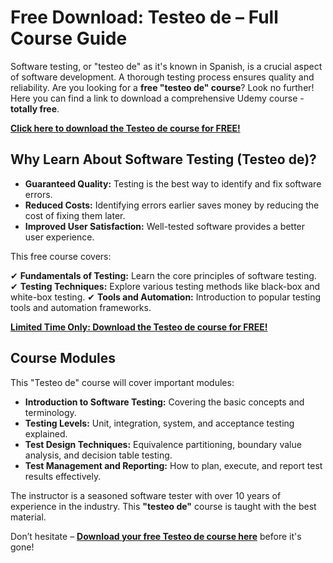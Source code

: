 # Free Download: Testeo de – Full Course Guide

Software testing, or "testeo de" as it's known in Spanish, is a crucial aspect of software development. A thorough testing process ensures quality and reliability. Are you looking for a **free "testeo de" course**? Look no further! Here you can find a link to download a comprehensive Udemy course - **totally free**.

[**Click here to download the Testeo de course for FREE!**](https://udemywork.com/testeo-de)

## Why Learn About Software Testing (Testeo de)?

- **Guaranteed Quality:** Testing is the best way to identify and fix software errors.
- **Reduced Costs:** Identifying errors earlier saves money by reducing the cost of fixing them later.
- **Improved User Satisfaction:** Well-tested software provides a better user experience.

This free course covers:

✔ **Fundamentals of Testing:** Learn the core principles of software testing.
✔ **Testing Techniques:** Explore various testing methods like black-box and white-box testing.
✔ **Tools and Automation:** Introduction to popular testing tools and automation frameworks.

[**Limited Time Only: Download the Testeo de course for FREE!**](https://udemywork.com/testeo-de)

## Course Modules

This "Testeo de" course will cover important modules:

*   **Introduction to Software Testing:** Covering the basic concepts and terminology.
*   **Testing Levels:** Unit, integration, system, and acceptance testing explained.
*   **Test Design Techniques:** Equivalence partitioning, boundary value analysis, and decision table testing.
*   **Test Management and Reporting:** How to plan, execute, and report test results effectively.

The instructor is a seasoned software tester with over 10 years of experience in the industry. This **"testeo de"** course is taught with the best material.

Don’t hesitate – **[Download your free Testeo de course here](https://udemywork.com/testeo-de)** before it's gone!
